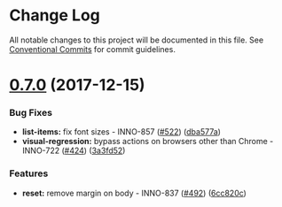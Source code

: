 # Change Log

All notable changes to this project will be documented in this file.
See [Conventional Commits](https://conventionalcommits.org) for commit guidelines.

<a name="0.7.0"></a>

# [0.7.0](https://github.com/ec-europa/europa-component-library/compare/@ec-europa/ecl-forms-text-inputs@0.6.3...@ec-europa/ecl-forms-text-inputs@0.7.0) (2017-12-15)

### Bug Fixes

* **list-items:** fix font sizes - INNO-857 ([#522](https://github.com/ec-europa/europa-component-library/issues/522)) ([dba577a](https://github.com/ec-europa/europa-component-library/commit/dba577a))
* **visual-regression:** bypass actions on browsers other than Chrome - INNO-722 ([#424](https://github.com/ec-europa/europa-component-library/issues/424)) ([3a3fd52](https://github.com/ec-europa/europa-component-library/commit/3a3fd52))

### Features

* **reset:** remove margin on body - INNO-837 ([#492](https://github.com/ec-europa/europa-component-library/issues/492)) ([6cc820c](https://github.com/ec-europa/europa-component-library/commit/6cc820c))
